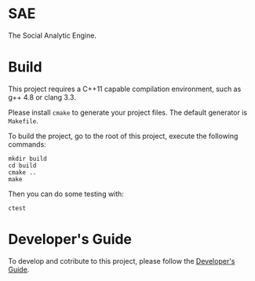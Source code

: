 SAE
===

The Social Analytic Engine.

Build
=====

This project requires a C++11 capable compilation environment, such as g++ 4.8 or clang 3.3.

Please install `cmake` to generate your project files. The default generator is `Makefile`.

To build the project, go to the root of this project, execute the following commands:

	mkdir build
	cd build
	cmake ..
	make

Then you can do some testing with:

	ctest


Developer's Guide
=================

To develop and cotribute to this project, please follow the [Developer's Guide](https://github.com/THUKEG/saedb/wiki/Developer's-Guide).
